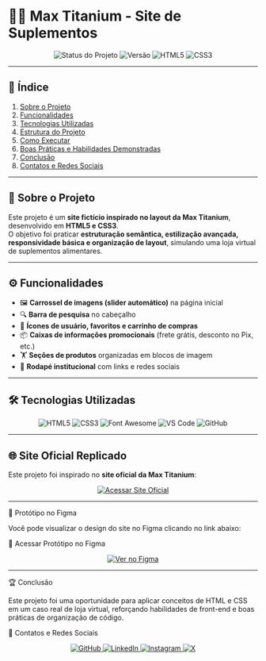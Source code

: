 # 🏋️‍♂️ Max Titanium - Site de Suplementos  

<p align="center"> 
  <img src="https://img.shields.io/badge/status-concluído-green?style=for-the-badge" alt="Status do Projeto"> 
  <img src="https://img.shields.io/badge/versão-1.0-blue?style=for-the-badge" alt="Versão"> 
  <img src="https://img.shields.io/badge/HTML5-E34F26?style=for-the-badge&logo=html5&logoColor=white" alt="HTML5"> 
  <img src="https://img.shields.io/badge/CSS3-1572B6?style=for-the-badge&logo=css3&logoColor=white" alt="CSS3"> 
</p>

---

## 📑 Índice  

1. [Sobre o Projeto](#-sobre-o-projeto)  
2. [Funcionalidades](#-funcionalidades)  
3. [Tecnologias Utilizadas](#-tecnologias-utilizadas)  
4. [Estrutura do Projeto](#-estrutura-do-projeto)  
5. [Como Executar](#-como-executar)  
6. [Boas Práticas e Habilidades Demonstradas](#-boas-práticas-e-habilidades-demonstradas)  
7. [Conclusão](#-conclusão)  
8. [Contatos e Redes Sociais](#-contatos-e-redes-sociais)  

---

## 🎯 Sobre o Projeto  

Este projeto é um **site fictício inspirado no layout da Max Titanium**, desenvolvido em **HTML5 e CSS3**.  
O objetivo foi praticar **estruturação semântica, estilização avançada, responsividade básica e organização de layout**, simulando uma loja virtual de suplementos alimentares.  

---

## ⚙️ Funcionalidades  

- 🖼️ **Carrossel de imagens (slider automático)** na página inicial  
- 🔍 **Barra de pesquisa** no cabeçalho  
- 🛒 **Ícones de usuário, favoritos e carrinho de compras**  
- 📦 **Caixas de informações promocionais** (frete grátis, desconto no Pix, etc.)  
- 🏋️ **Seções de produtos** organizadas em blocos de imagem  
- 📑 **Rodapé institucional** com links e redes sociais  

---

## 🛠 Tecnologias Utilizadas  

<p align="center">
  <img src="https://img.shields.io/badge/HTML5-E34F26?style=for-the-badge&logo=html5&logoColor=white" alt="HTML5">
  <img src="https://img.shields.io/badge/CSS3-1572B6?style=for-the-badge&logo=css3&logoColor=white" alt="CSS3">
  <img src="https://img.shields.io/badge/FontAwesome-528DD7?style=for-the-badge&logo=fontawesome&logoColor=white" alt="Font Awesome">
  <img src="https://img.shields.io/badge/VSCode-007ACC?style=for-the-badge&logo=visualstudiocode&logoColor=white" alt="VS Code">
  <img src="https://img.shields.io/badge/GitHub-181717?style=for-the-badge&logo=github&logoColor=white" alt="GitHub">
</p>  

---

## 🌐 Site Oficial Replicado  

Este projeto foi inspirado no **site oficial da Max Titanium**:  

<p align="center">
  <a href="https://www.maxtitanium.com.br/?utm_source=googleads&utm_medium=cpc&utm_campaign=GO_SEAR_INST_F_BR_Institucional-Impressao&gad_source=1&gad_campaignid=21054127855&gbraid=0AAAAADhRO4O6ECC2kD_121ieCPbY9qaFk&gclid=Cj0KCQjwn8XFBhCxARIsAMyH8BuSPfdEIMSA_aTMyWs32Mju6K_BMKPKXYkd0i9Uou8FLsp6VFbkLCIaAkhHEALw_wcB" target="_blank">
    <img src="https://img.shields.io/badge/Acessar%20Site%20Oficial-black?style=for-the-badge&logo=google-chrome&logoColor=white" alt="Acessar Site Oficial">
  </a>
</p>

---

🎨 Protótipo no Figma

Você pode visualizar o design do site no Figma clicando no link abaixo:

🔗 Acessar Protótipo no Figma

<p align="center"> <a href="https://www.figma.com/design/gMtPprReXSWmgb1Op58KDs/MaxTitanium?node-id=0-1&t=ZaWskGAbvn7Fq35j-1" target="_blank"> <img src="https://img.shields.io/badge/Ver%20no-Figma-blue?style=for-the-badge&logo=figma&logoColor=white" alt="Ver no Figma"> </a> </p>

---

🏆 Conclusão

Este projeto foi uma oportunidade para aplicar conceitos de HTML e CSS em um caso real de loja virtual, reforçando habilidades de front-end e boas práticas de organização de código.

👤 Contatos e Redes Sociais
<p align="center"> <a href="https://github.com/Breno-J-Oliveira" target="_blank"> <img src="https://img.shields.io/badge/GitHub-181717?style=for-the-badge&logo=github&logoColor=white" alt="GitHub"> </a> <a href="https://www.linkedin.com/in/breno-j-oliveira-672619352/" target="_blank"> <img src="https://img.shields.io/badge/LinkedIn-0A66C2?style=for-the-badge&logo=linkedin&logoColor=white" alt="LinkedIn"> </a> <a href="https://www.instagram.com/seu-perfil" target="_blank"> <img src="https://img.shields.io/badge/Instagram-E4405F?style=for-the-badge&logo=instagram&logoColor=white" alt="Instagram"> </a> <a href="https://x.com/seu-perfil" target="_blank"> <img src="https://img.shields.io/badge/X-1DA1F2?style=for-the-badge&logo=x&logoColor=white" alt="X"> </a> </p>
